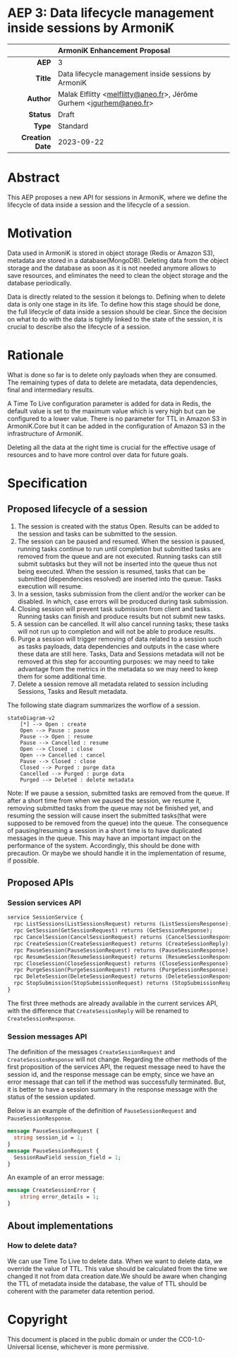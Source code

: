 # AEP 3: Data lifecycle management inside sessions by ArmoniK

|                   |ArmoniK Enhancement Proposal|
|---:                |:---|
|**AEP**             | 3|
|**Title**           | Data lifecycle management inside sessions by ArmoniK|
|**Author**          | Malak Elflitty <<melflitty@aneo.fr>>, Jérôme Gurhem <<jgurhem@aneo.fr>>|
|**Status**          | Draft|
|**Type**            | Standard|
|**Creation Date**   | 2023-09-22|

# Abstract

This AEP proposes a new  API for sessions in ArmoniK, where we define the lifecycle of data inside a session and the lifecycle of a session.

# Motivation

Data used in ArmoniK is stored in object storage (Redis or Amazon S3), metadata are stored in a database(MongoDB). Deleting data from the object storage and the database as soon as it is not needed anymore allows to save resources, and eliminates the need to clean the object storage and the database periodically.

Data is directly related to the session it belongs to. Defining when to delete data is only one stage in its life. To define how this stage should be done, the full lifecycle of data inside a session should be clear. Since the decision on what to do with the data is tightly linked to the state of the session, it is crucial to describe also the lifecycle of a session.

# Rationale

What is done so far is to delete only payloads when they are consumed. The remaining types of data to delete are metadata, data dependencies, final and intermediary results.

A Time To Live configuration parameter is added for data in Redis, the default value is set to the maximum value which is very high but can be configured to a lower value. There is no parameter for TTL in Amazon S3 in ArmoniK.Core but it can be added in the configuration of Amazon S3 in the infrastructure of ArmoniK.

Deleting all the data at the right time is crucial for the effective usage of resources and to have more control over data for future goals.

# Specification

## Proposed lifecycle of a session

1. The session is created with the status Open. Results can be added to the session and tasks can be submitted to the session.
2. The session can be paused and resumed. When the session is paused, running tasks continue to run until completion but submitted tasks are removed from the queue and are not executed. Running tasks can still submit subtasks but they will not be inserted into the queue thus not being executed. When the session is resumed, tasks that can be submitted (dependencies resolved) are inserted into the queue. Tasks execution will resume.
3. In a session, tasks submission from the client and/or the worker can be disabled. In which, case errors will be produced during task submission.
4. Closing session will prevent task submission from client and tasks. Running tasks can finish and produce results but not submit new tasks.
5. A session can be cancelled. It will also cancel running tasks; these tasks will not run up to completion and will not be able to produce results.
6. Purge a session will trigger removing of data related to a session such as tasks payloads, data dependencies and outputs in the case where these data are still here. Tasks, Data and Sessions metadata will not be removed at this step for accounting purposes: we may need to take advantage from the metrics in the metadata so we may need to keep them for some additional time.
7. Delete a session remove all metadata related to session including Sessions, Tasks and Result metadata.

The following state diagram summarizes the worflow of a session.

```mermaid
stateDiagram-v2
    [*] --> Open : create
    Open --> Pause : pause
    Pause --> Open : resume
    Pause --> Cancelled : resume
    Open --> Closed : close
    Open --> Cancelled : cancel
    Pause --> Closed : close
    Closed --> Purged : purge data
    Cancelled --> Purged : purge data
    Purged --> Deleted : delete metadata
```

Note: If we pause a session, submitted tasks are removed from the queue. If after a short time from when we paused the session, we resume it, removing submitted tasks from the queue may not be finished yet, and resuming the session will cause insert the submitted tasks(that were supposed to be removed from the queue) into the queue. The consequence of pausing/resuming a session in a short time is to have duplicated messages in the queue. This may have an important impact on the performance of the system. Accordingly, this should be done with precaution. Or maybe we should handle it in the implementation of resume, if possible.

## Proposed APIs

### Session services API

```protobuf
service SessionService {
  rpc ListSessions(ListSessionsRequest) returns (ListSessionsResponse);
  rpc GetSession(GetSessionRequest) returns (GetSessionResponse);
  rpc CancelSession(CancelSessionRequest) returns (CancelSessionResponse);
  rpc CreateSession(CreateSessionRequest) returns (CreateSessionReply);
  rpc PauseSession(PauseSessionRequest) returns (PauseSessionResponse);
  rpc ResumeSession(ResumeSessionRequest) returns (ResumeSessionResponse);
  rpc CloseSession(CloseSessionRequest) returns (CloseSessionResponse);
  rpc PurgeSession(PurgeSessionRequest) returns (PurgeSessionResponse);
  rpc DeleteSession(DeleteSessionRequest) returns (DeleteSessionResponse);
  rpc StopSubmission(StopSubmissionRequest) returns (StopSubmissionResponse);
}
```

The first three methods are already available in the current services API, with the difference that `CreateSessionReply` will be renamed to  `CreateSessionResponse`.

### Session messages API

The definition of the messages `CreateSessionRequest`  and `CreateSessionResponse` will not change.
Regarding the other methods of the first proposition of the services API, the request message need to have the session id, and the response message can be empty, since we have an error message that can tell if the method was successfully terminated. But, it is better to have a session summary in the response message with the status of the session updated.

Below is an example of the definition of `PauseSessionRequest`  and `PauseSessionResponse`.

```protobuf
message PauseSessionRequest {
  string session_id = 1; 
}
message PauseSessionRequest {
  SessionRawField session_field = 1; 
}
```

An example of an error message:

```protobuf
message CreateSessionError {
    string error_details = 1;
}
```

## About implementations

### How to delete data?

We can use Time To Live to delete data. When we want to delete data, we override the value of TTL. This value should be calculated from the time we changed it not from data creation date.We should be aware when changing the TTL of metadata inside the database, the value of TTL should be coherent with the parameter data retention period.

# Copyright

This document is placed in the public domain or under the CC0-1.0-Universal license, whichever is more permissive.
